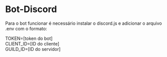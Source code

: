 # Bot-Discord

Para o bot funcionar é necessário instalar o discord.js e adicionar o arquivo .env com o formato:

TOKEN=[token do bot]  
CLIENT_ID=[ID do cliente]   
GUILD_ID=[ID do servidor]
